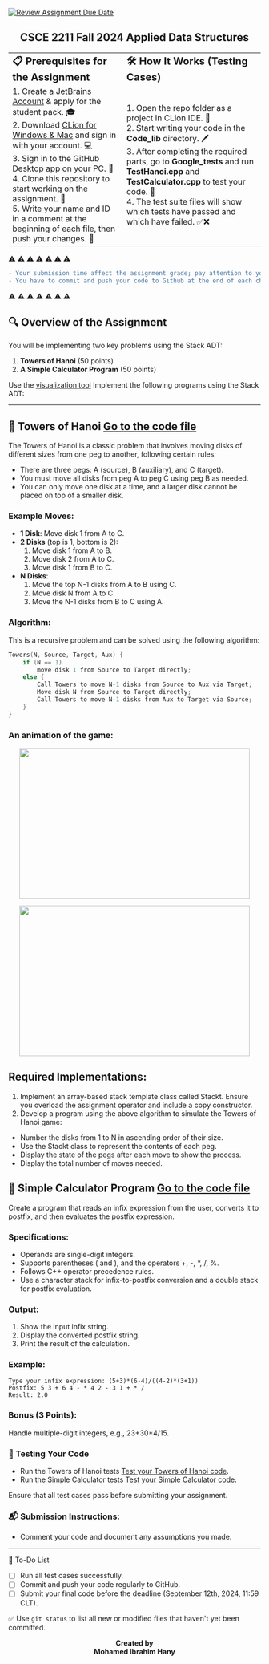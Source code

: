 [![Review Assignment Due Date](https://classroom.github.com/assets/deadline-readme-button-22041afd0340ce965d47ae6ef1cefeee28c7c493a6346c4f15d667ab976d596c.svg)](https://classroom.github.com/a/Iy21DPoA)
<h2 align="center">CSCE 2211 Fall 2024 Applied Data Structures</h2>

<table border="0">
 <tr>
    <td><b style="font-size:20px">📋 Prerequisites for the Assignment</b></td>
    <td><b style="font-size:20px">🛠️ How It Works (Testing Cases)</b></td>
 </tr>
 <tr>
    <td>
    1. Create a <a href="https://account.jetbrains.com/login" target="_blank">JetBrains Account</a> & apply for the student pack. 🎓<br>    
    2. Download <a href="https://www.jetbrains.com/clion/download/#section=mac" target="_blank">CLion for Windows & Mac</a> and sign in with your account. 💻<br>    
    3. Sign in to the GitHub Desktop app on your PC. 🔗<br>  
    4. Clone this repository to start working on the assignment. 📂<br>
    5. Write your name and ID in a comment at the beginning of each file, then push your changes. 📝<br>
    </td>
    <td>
    1. Open the repo folder as a project in CLion IDE. 🚀<br> 
    2. Start writing your code in the <strong>Code_lib</strong> directory. 🖊️<br>
    3. After completing the required parts, go to <strong>Google_tests</strong> and run <strong>TestHanoi.cpp</strong> and <strong>TestCalculator.cpp</strong> to test your code. 🧪<br>
    4. The test suite files will show which tests have passed and which have failed. ✅❌<br>
    </td>
 </tr>
</table>

:warning: :warning: :warning: :warning: :warning: :warning: :warning:
```diff
- Your submission time affect the assignment grade; pay attention to your grades and submit on time.
- You have to commit and push your code to Github at the end of each change.
```
:warning: :warning: :warning: :warning: :warning: :warning: :warning:

## 🔍 Overview of the Assignment
You will be implementing two key problems using the Stack ADT:
1. **Towers of Hanoi** (50 points)
2. **A Simple Calculator Program** (50 points)

Use the [visualization tool](https://www.cs.usfca.edu/~galles/visualization/StackArray.html)
Implement the following programs using the Stack ADT:
***

## 🏰 Towers of Hanoi [Go to the code file](Code_lib/TowersOfHanoi.cpp)

The Towers of Hanoi is a classic problem that involves moving disks of different sizes from one peg to another, following certain rules:
- There are three pegs: A (source), B (auxiliary), and C (target).
- You must move all disks from peg A to peg C using peg B as needed.
- You can only move one disk at a time, and a larger disk cannot be placed on top of a smaller disk.

### Example Moves:
- **1 Disk**: Move disk 1 from A to C.
- **2 Disks** (top is 1, bottom is 2):
  1. Move disk 1 from A to B.
  2. Move disk 2 from A to C.
  3. Move disk 1 from B to C.
- **N Disks**:
  1. Move the top N-1 disks from A to B using C.
  2. Move disk N from A to C.
  3. Move the N-1 disks from B to C using A.

### Algorithm:
This is a recursive problem and can be solved using the following algorithm:

```cpp
Towers(N, Source, Target, Aux) {
    if (N == 1)
        move disk 1 from Source to Target directly;
    else {
        Call Towers to move N-1 disks from Source to Aux via Target;
        Move disk N from Source to Target directly;
        Call Towers to move N-1 disks from Aux to Target via Source;
    }
}
```

### An animation of the game:  
<p align="center">
  <img width="460" height="300" src="https://mathworld.wolfram.com/images/gifs/hanoi.gif">
</p>

<p align="center">
  <img width="460" height="300" src="https://mathworld.wolfram.com/images/eps-svg/TowersofHanoiSolution_700.svg">
</p>

## Required Implementations:
1. Implement an array-based stack template class called Stackt. Ensure you overload the assignment operator and include a copy constructor.
2. Develop a program using the above algorithm to simulate the Towers of Hanoi game:
- Number the disks from 1 to N in ascending order of their size.
- Use the Stackt class to represent the contents of each peg.
- Display the state of the pegs after each move to show the process.
- Display the total number of moves needed.

## 🧮 Simple Calculator Program [Go to the code file](Code_lib/SimpleCalculator.cpp)

Create a program that reads an infix expression from the user, converts it to postfix, and then evaluates the postfix expression.

### Specifications:
- Operands are single-digit integers.
- Supports parentheses ( and ), and the operators +, -, *, /, %.
- Follows C++ operator precedence rules.
- Use a character stack for infix-to-postfix conversion and a double stack for postfix evaluation.

### Output:
1. Show the input infix string.
2. Display the converted postfix string.
3. Print the result of the calculation.

### Example:
```
Type your infix expression: (5+3)*(6-4)/((4-2)*(3+1))
Postfix: 5 3 + 6 4 - * 4 2 - 3 1 + * /
Result: 2.0
```
### Bonus (3 Points):

Handle multiple-digit integers, e.g., 23+30*4/15.

### 🔧 Testing Your Code
- Run the Towers of Hanoi tests [Test your Towers of Hanoi code](Google_tests/TestHanoi.cpp).
- Run the Simple Calculator tests [Test your Simple Calculator code](Google_tests/TestCalculator.cpp).

Ensure that all test cases pass before submitting your assignment.

### 📬 Submission Instructions:
- Comment your code and document any assumptions you made.

***
📝 To-Do List
- [ ] Run all test cases successfully.
- [ ] Commit and push your code regularly to GitHub.
- [ ] Submit your final code before the deadline (September 12th, 2024, 11:59 CLT).

:white_check_mark: Use `git status` to list all new or modified files that haven't yet been committed.

<p align="center">
  <b>Created by</b><br>
  <b>Mohamed Ibrahim Hany</b>
</p>
